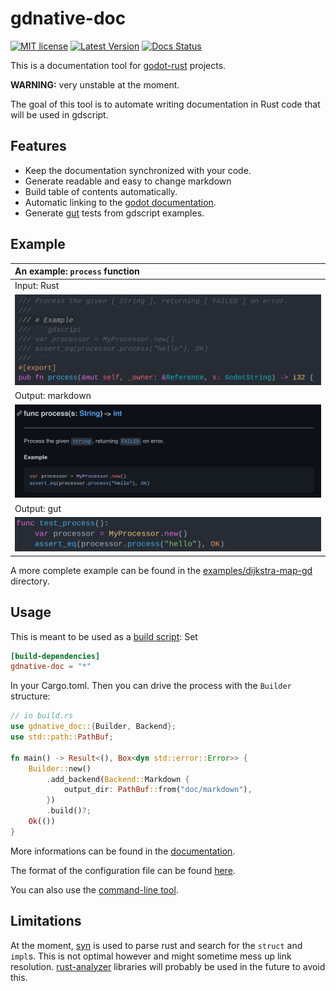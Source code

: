 # gdnative-doc

[![MIT license](https://img.shields.io/badge/License-MIT-green.svg)](https://github.com/arnaudgolfouse/gdnative-doc-rs/blob/main/LICENSE)
[![Latest Version](https://img.shields.io/crates/v/gdnative-doc.svg)](https://crates.io/crates/gdnative-doc)
[![Docs Status](https://docs.rs/gdnative-doc/badge.svg)](https://docs.rs/gdnative-doc)

This is a documentation tool for [godot-rust](https://github.com/godot-rust/godot-rust) projects.

**WARNING:** very unstable at the moment.

The goal of this tool is to automate writing documentation in Rust code that will be used in gdscript.

## Features

- Keep the documentation synchronized with your code.
- Generate readable and easy to change markdown
- Build table of contents automatically.
- Automatic linking to the [godot documentation](https://docs.godotengine.org/en/stable/index.html).
- Generate [gut](https://github.com/bitwes/Gut) tests from gdscript examples.

## Example

 An example: `process` function |
 :------- |
 Input: Rust |
 ![](assets/process-function-rust.png) |
 Output: markdown |
 ![](assets/process-function-markdown-dark.png) |
 Output: gut |
 ![](assets/process-function-gut.png) |

A more complete example can be found in the [examples/dijkstra-map-gd](examples/dijkstra-map-gd) directory.

## Usage

This is meant to be used as a [build script](https://doc.rust-lang.org/cargo/reference/build-scripts.html): Set
```toml
[build-dependencies]
gdnative-doc = "*"
```
In your Cargo.toml. Then you can drive the process with the `Builder` structure:
```rust
// in build.rs
use gdnative_doc::{Builder, Backend};
use std::path::PathBuf;

fn main() -> Result<(), Box<dyn std::error::Error>> {
    Builder::new()
        .add_backend(Backend::Markdown {
            output_dir: PathBuf::from("doc/markdown"),
        })
        .build()?;
    Ok(())
}
```

More informations can be found in the [documentation](https://docs.rs/gdnative-doc).

The format of the configuration file can be found [here](configuration_file-format.md).

You can also use the [command-line tool](gdnative-doc-cli).

## Limitations

At the moment, [syn](https://crates.io/crates/syn) is used to parse rust and search for the `struct` and `impl`s. This is not optimal however and might sometime mess up link resolution.
[rust-analyzer](https://github.com/rust-analyzer/rust-analyzer) libraries will probably be used in the future to avoid this.
